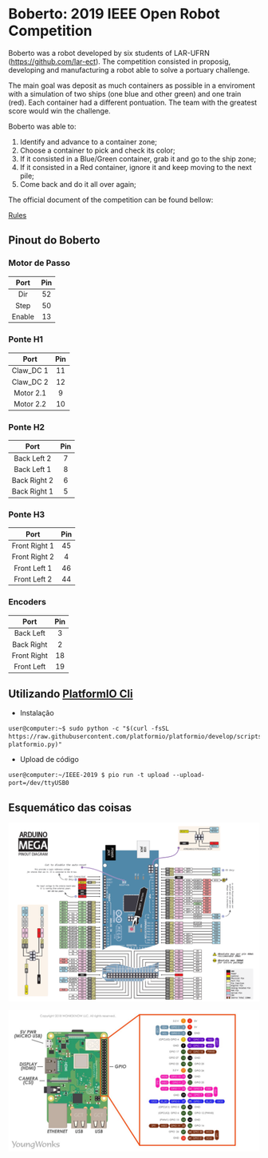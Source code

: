 # Boberto: 2019 IEEE Open Robot Competition

Boberto was a robot developed by six students of LAR-UFRN (https://github.com/lar-ect). The competition consisted in proposig, developing and manufacturing a robot able to solve a portuary challenge.

The main goal was deposit as much containers as possible in a enviroment with a simulation of two ships (one blue and other green) and one train (red). Each container had a different pontuation. The team with the greatest score would win the challenge.

Boberto was able to:
1. Identify and advance to a container zone;
2. Choose a container to pick and check its color;
3. If it consisted in a Blue/Green container, grab it and go to the ship zone;
4. If it consisted in a Red container, ignore it and keep moving to the next pile;
5. Come back and do it all over again;

The official document of the competition can be found bellow:

[Rules](http://www.cbrobotica.org/wp-content/uploads/OPEN2018_2019_en.pdf)

## Pinout do Boberto

### Motor de Passo

| Port      | Pin     |
|:--------: |:-------:|
| Dir       | 52      |
| Step      | 50      |
| Enable    | 13      |

### Ponte H1

| Port      | Pin     |
|:--------: |:-------:|
| Claw_DC 1 | 11      |
| Claw_DC 2 | 12      |
| Motor 2.1 | 9       |
| Motor 2.2 | 10      |


### Ponte H2

| Port         | Pin     |
|:-----------: |:-------:|
| Back Left 2  | 7       |
| Back Left 1  | 8       |
| Back Right 2 | 6       |
| Back Right 1 | 5       |

### Ponte H3

| Port          | Pin     |
|:-------------:|:-------:|
| Front Right 1 | 45      |
| Front Right 2 | 4       |
| Front Left 1  | 46      |
| Front Left 2  | 44      |

### Encoders

| Port       | Pin     |
|:----------:|:-------:|
| Back Left  | 3       |
| Back Right | 2       |
| Front Right| 18      |
| Front Left | 19      |

## Utilizando [PlatformIO Cli](http://docs.platformio.org/en/latest/)

* Instalação

```console
user@computer:~$ sudo python -c "$(curl -fsSL https://raw.githubusercontent.com/platformio/platformio/develop/scripts/get-platformio.py)"
```

* Upload de código

```console
user@computer:~/IEEE-2019 $ pio run -t upload --upload-port=/dev/ttyUSB0
```

## Esquemático das coisas

![arduinoMega](./readme_imgs/arduinoMega.png)

![rasp](./readme_imgs/raspberry.jpeg)
